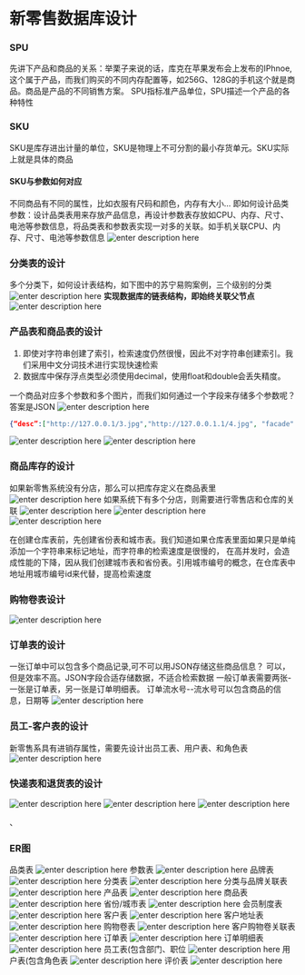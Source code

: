 # 新零售数据库设计

### SPU
先讲下产品和商品的关系：举栗子来说的话，库克在苹果发布会上发布的IPhnoe,这个属于产品，而我们购买的不同内存配置等，如256G、128G的手机这个就是商品。商品是产品的不同销售方案。
SPU指标准产品单位，SPU描述一个产品的各种特性


### SKU
SKU是库存进出计量的单位，SKU是物理上不可分割的最小存货单元。SKU实际上就是具体的商品

#### SKU与参数如何对应
不同商品有不同的属性，比如衣服有尺码和颜色，内存有大小...
即如何设计品类参数：设计品类表用来存放产品信息，再设计参数表存放如CPU、内存、尺寸、电池等参数信息，将品类表和参数表实现一对多的关联。如手机关联CPU、内存、尺寸、电池等参数信息
![enter description here](./images/1562488587830.png)

### 分类表的设计
多个分类下，如何设计表结构，如下图中的苏宁易购案例，三个级别的分类
![enter description here](./images/1562501667245.png)
**实现数据库的链表结构，即始终关联父节点**
![enter description here](./images/1562503088917.png)

### 产品表和商品表的设计
1. 即使对字符串创建了索引，检索速度仍然很慢，因此不对字符串创建索引。我们采用中文分词技术进行实现快速检索
2. 数据库中保存浮点类型必须使用decimal，使用float和double会丢失精度。

一个商品对应多个参数和多个图片，而我们如何通过一个字段来存储多个参数呢？答案是JSON
![enter description here](./images/1562506318793.png)
``` json
{“desc”:["http://127.0.0.1/3.jpg","http://127.0.0.1.1/4.jpg", "facade" :["http://127.0.0.1/1.jpg","htt[://127.0.0.1/2.jpg"]]}
```
![enter description here](./images/1562506277116.png)
![enter description here](./images/1562506284541.png)

### 商品库存的设计
如果新零售系统没有分店，那么可以把库存定义在商品表里
![enter description here](./images/1562508580029.png)
如果系统下有多个分店，则需要进行零售店和仓库的关联
![enter description here](./images/1562508840783.png)
![enter description here](./images/1562508858801.png)
![enter description here](./images/1562508890941.png)

在创建仓库表前，先创建省份表和城市表。我们知道如果仓库表里面如果只是单纯添加一个字符串来标记地址，而字符串的检索速度是很慢的，
在高并发时，会造成性能的下降，因从我们创建城市表和省份表。引用城市编号的概念，在仓库表中地址用城市编号id来代替，提高检索速度

### 购物卷表设计
![enter description here](./images/1562510649523.png)

### 订单表的设计
一张订单中可以包含多个商品记录,可不可以用JSON存储这些商品信息？
可以，但是效率不高。JSON字段合适存储数据，不适合检索数据
一般订单表需要两张-一张是订单表，另一张是订单明细表。
订单流水号--流水号可以包含商品的信息，日期等
 ![enter description here](./images/1562641756703.png)
 
 ### 员工-客户表的设计
 新零售系具有进销存属性，需要先设计出员工表、用户表、和角色表
 ![enter description here](./images/1562644026271.png)
 
  ### 快递表和退货表的设计
  ![enter description here](./images/1562645034316.png)
  ![enter description here](./images/1562645644071.png)
  ![enter description here](./images/1562652730069.png)
  
  

  
、
### ER图
品类表
![enter description here](./images/1562500894882.png)
参数表
![enter description here](./images/1562500905444.png)
品牌表
![enter description here](./images/1562503036354.png)
分类表
![enter description here](./images/1562503046572.png)
分类与品牌关联表
![enter description here](./images/1562503055974.png)
产品表
![enter description here](./images/1562506291633.png)
商品表
![enter description here](./images/1562506363498.png)
省份/城市表
![enter description here](./images/1562508953141.png)
会员制度表
![enter description here](./images/1562510419268.png)
客户表
![enter description here](./images/1562510432461.png)
客户地址表
![enter description here](./images/1562510496141.png)
购物卷表
![enter description here](./images/1562510658350.png)
客户购物卷关联表
![enter description here](./images/1562640998946.png)
订单表
![enter description here](./images/1562641743478.png)
订单明细表
![enter description here](./images/1562641871559.png)
员工表(包含部门、职位
![enter description here](./images/1562644043590.png)
用户表(包含角色表
![enter description here](./images/1562644365836.png)
评价表
![enter description here](./images/1562653159323.png)